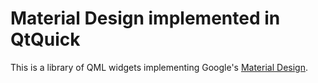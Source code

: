Material Design implemented in QtQuick
======================================

This is a library of QML widgets implementing Google's [Material Design](https://www.google.com/design/spec).
